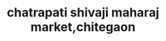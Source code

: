 ---
title: "chatrapati shivaji maharaj market,chitegaon"
url: /chitegaon/chatrapati-shivaji-maharaj-market-chitegaon/
shop: supermarket
---